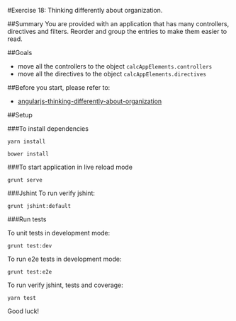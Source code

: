 #Exercise 18: Thinking differently about organization.

##Summary
You are provided with an application that has many controllers, directives and filters. Reorder and group the entries to make them easier to read.

##Goals
* move all the controllers to the object `calcAppElements.controllers`
* move all the directives to the object `calcAppElements.directives`

##Before you start, please refer to:
 * [angularjs-thinking-differently-about-organization](https://egghead.io/lessons/angularjs-thinking-differently-about-organization)

##Setup
 
###To install dependencies 

```
yarn install
```

```
bower install
```

###To start application in live reload mode

    grunt serve
    
###Jshint
To run verify jshint:
    
    grunt jshint:default

###Run tests

To unit tests in development mode:
    
    grunt test:dev
    
To run e2e tests in development mode:

    grunt test:e2e

To run verify jshint, tests and coverage:

    yarn test

Good luck!
